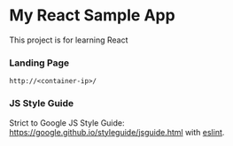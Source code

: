 # My React Sample App #
This project is for learning React

### Landing Page
```
http://<container-ip>/
```

### JS Style Guide
Strict to Google JS Style Guide: https://google.github.io/styleguide/jsguide.html with [eslint].
   
   [eslint]: <https://github.com/eslint/eslint>